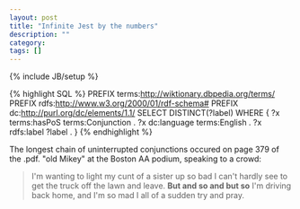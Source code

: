 ```yaml
---
layout: post
title: "Infinite Jest by the numbers"
description: ""
category:
tags: []
---
```

{% include JB/setup %}


{% highlight SQL %}
PREFIX terms:<http://wiktionary.dbpedia.org/terms/>
PREFIX rdfs:<http://www.w3.org/2000/01/rdf-schema#>
PREFIX dc:<http://purl.org/dc/elements/1.1/>
SELECT DISTINCT(?label)
WHERE {
  ?x terms:hasPoS terms:Conjunction .
  ?x dc:language terms:English .
  ?x rdfs:label ?label .
}
{% endhighlight %}


The longest chain of uninterrupted conjunctions occured on page 379 of the .pdf. "old Mikey" at the Boston AA podium, speaking to a crowd:

> I'm wanting to light my cunt of a sister up so bad I can't hardly see to get the truck off the lawn and leave. **But and so and but so** I'm
driving back home, and I'm so mad I all of a sudden try and pray.
